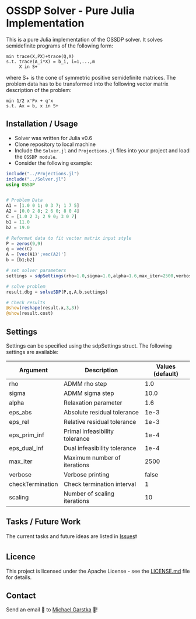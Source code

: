 # OSSDP Solver - Pure Julia Implementation
This is a pure Julia implementation of the OSSDP solver. It solves semidefinite programs of the following form:
```
min trace(X,PX)+trace(Q,X) 
s.t. trace(A_i*X) = b_i, i=1,...,m
     X in S+
```
where S+ is the cone of symmetric positive semidefinite matrices. The problem data has to be transformed into the following vector matrix description of the problem:
```
min 1/2 x'Px + q'x 
s.t. Ax = b, x in S+
```
## Installation / Usage
- Solver was written for Julia v0.6
- Clone repository to local machine
- Include the `Solver.jl` and `Projections.jl` files into your project and load the `OSSDP module`.
- Consider the following example:

```julia
include("../Projections.jl")
include("../Solver.jl")
using OSSDP


# Problem Data
A1 = [1.0 0 1; 0 3 7; 1 7 5]
A2 = [0.0 2 8; 2 6 0; 8 0 4]
C = [1.0 2 3; 2 9 0; 3 0 7]
b1 = 11.0
b2 = 19.0

# Reformat data to fit vector matrix input style
P = zeros(9,9)
q = vec(C)
A = [vec(A1)';vec(A2)']
b = [b1;b2]

# set solver parameters
settings = sdpSettings(rho=1.0,sigma=1.0,alpha=1.6,max_iter=2500,verbose=true)

# solve problem
result,dbg = solveSDP(P,q,A,b,settings)

# Check results
@show(reshape(result.x,3,3))
@show(result.cost)
```
## Settings
Settings can be specified using the sdpSettings struct. The following settings are available:

Argument | Description | Values (default)
--- | --- | ---
rho | ADMM rho step | 1.0
sigma | ADMM sigma step | 10.0
alpha | Relaxation parameter | 1.6
eps_abs | Absolute residual tolerance | 1e-3
eps_rel | Relative residual tolerance | 1e-3
eps_prim_inf | Primal infeasibility tolerance | 1e-4
eps_dual_inf | Dual infeasibility tolerance | 1e-4
max_iter | Maximum number of iterations | 2500
verbose | Verbose printing | false
checkTermination | Check termination interval | 1
scaling | Number of scaling iterations | 10

## Tasks / Future Work
The current tasks and future ideas are listed in [Issues](https://github.com/oxfordcontrol/ossdp/issues):exclamation:

## Licence
This project is licensed under the Apache License - see the [LICENSE.md](LICENSE.md) file for details.

## Contact
Send an email :email: to [Michael Garstka](mailto:michael.garstka@eng.ox.ac.uk) :rocket:!	
